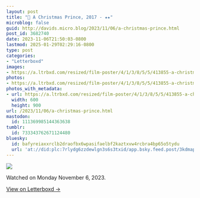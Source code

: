 ```yaml
---
layout: post
title: "🍿 A Christmas Prince, 2017 - ★★"
microblog: false
guid: http://davids.micro.blog/2023/11/06/a-christmas-prince.html
post_id: 3682740
date: 2023-11-06T21:50:03-0800
lastmod: 2025-01-29T02:29:16-0800
type: post
categories:
- "Letterboxd"
images:
- https://a.ltrbxd.com/resized/film-poster/4/1/3/8/5/5/413855-a-christmas-prince-0-600-0-900-crop.jpg?v=dff1aab566
photos:
- https://a.ltrbxd.com/resized/film-poster/4/1/3/8/5/5/413855-a-christmas-prince-0-600-0-900-crop.jpg?v=dff1aab566
photos_with_metadata:
- url: https://a.ltrbxd.com/resized/film-poster/4/1/3/8/5/5/413855-a-christmas-prince-0-600-0-900-crop.jpg?v=dff1aab566
  width: 600
  height: 900
url: /2023/11/06/a-christmas-prince.html
mastodon:
  id: 111369985144363638
tumblr:
  id: 733343762671124480
bluesky:
  id: bafyreiaxxrclb2draofbx6wpasifaelbf2kaztxvw4rcbra4bp65o5tydu
  url: 'at://did:plc:7rlydg6zzdewlgn3s6s3txid/app.bsky.feed.post/3kdmapssj5o2g'
---
```

 <p><img src="https://a.ltrbxd.com/resized/film-poster/4/1/3/8/5/5/413855-a-christmas-prince-0-600-0-900-crop.jpg?v=dff1aab566"/></p> <p>Watched on Monday November 6, 2023.</p> 
<p><a href="https://letterboxd.com/theschlaepfer/film/a-christmas-prince/">View on Letterboxd →</a></p>
